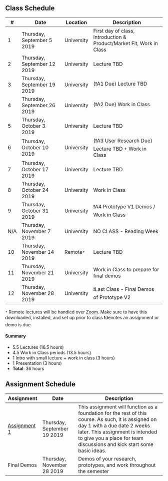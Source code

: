## Class Schedule

| # | Date | Location | Description |
| -- | -- | -- | -- |
| 1 | Thursday, September 5 2019 | University | First day of class, Introduction & Product/Market Fit, Work in Class |
| 2 | Thursday, September 12 2019 | University | Lecture TBD |
| 3 | Thursday, September 19 2019 | University | (❗A1 Due) Lecture TBD |
| 4 | Thursday, September 26 2019 | University | (❗A2 Due) Work in Class |
| 5 | Thursday, October 3 2019 | University | Lecture TBD |
| 6 | Thursday, October 10 2019 | University | (❗A3 User Research Due) Lecture TBD + Work in Class |
| 7 | Thursday, October 17 2019 | University | Lecture TBD |
| 8 | Thursday, October 24 2019 | University | Work in Class |
| 9 | Thursday, October 31 2019 | University | ❗A4 Prototype V1 Demos / Work in Class |
| N/A | Thursday, November 7 2019 | University | NO CLASS - Reading Week |
| 10 | Thursday, November 14 2019 | Remote`*` | Lecture TBD | 
| 11 | Thursday, November 21 2019 | University | Work in Class to prepare for final demos |
| 12 | Thursday, November 28 2019 | University | ❗Last Class - Final Demos of Prototype V2 |

`*` Remote lectures will be handled over [Zoom](https://zoom.us/). Make sure to have this downloaded, installed, and set up prior to class
❗denotes an assignment or demo is due

#### Summary

- 5.5 Lectures (16.5 hours)
- 4.5 Work in Class periods (13.5 hours)
- 1 Intro with small lecture + work in class (3 hours)
- 1 Presentation (3 hours)
- **Total**: 36 hours

## Assignment Schedule

| Assignment | Date | Description |
| -- | -- | -- |
| [Assignment 1](/assignments/a1.md) | Thursday, September 19 2019 | This assignment will function as a foundation for the rest of this course. As such, it is assigned on day 1 with a due date 2 weeks later. This assignment is intended to give you a place for team discussions and kick start some basic ideas. |
| Final Demos | Thursday, November 28 2019 | Demos of your research, prototypes, and work throughout the semester |
